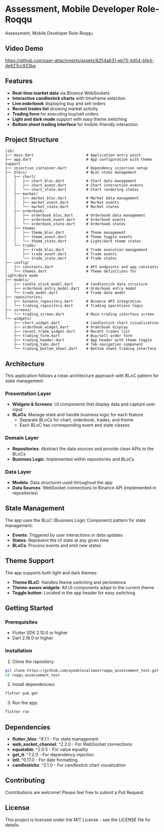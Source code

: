 # Assessment, Mobile Developer Role-Roqqu

Assessment, Mobile Developer Role-Roqqu


## Video Demo


https://github.com/user-attachments/assets/8254a631-eb73-4d54-bfe4-de627cc933be


## Features

- **Real-time market data** via Binance WebSockets
- **Interactive candlestick charts** with timeframe selection
- **Live orderbook** displaying buy and sell orders
- **Recent trades list** showing market activity
- **Trading form** for executing buy/sell orders
- **Light and dark mode** support with easy theme switching
- **Bottom sheet trading interface** for mobile-friendly interaction

## Project Structure

```
lib/
├── main.dart                        # Application entry point
├── app.dart                         # App configuration with theme support
├── injection_container.dart         # Dependency injection setup
├── blocs/                           # BLoC state management
│   ├── chart/
│   │   ├── chart_bloc.dart          # Chart data management
│   │   ├── chart_event.dart         # Chart interaction events
│   │   └── chart_state.dart         # Chart rendering states
│   ├── market/
│   │   ├── market_bloc.dart         # Market data management
│   │   ├── market_event.dart        # Market events
│   │   └── market_state.dart        # Market states
│   ├── orderbook/
│   │   ├── orderbook_bloc.dart      # Orderbook data management
│   │   ├── orderbook_event.dart     # Orderbook events
│   │   └── orderbook_state.dart     # Orderbook states
│   ├── theme/
│   │   ├── theme_bloc.dart          # Theme management
│   │   ├── theme_event.dart         # Theme toggle events
│   │   └── theme_state.dart         # Light/dark theme states
│   └── trade/
│       ├── trade_bloc.dart          # Trade execution management
│       ├── trade_event.dart         # Trade events
│       └── trade_state.dart         # Trade states
├── config/
│   ├── constants.dart               # API endpoints and app constants
│   └── themes.dart                  # Theme definitions for light/dark mode
├── models/
│   ├── candle_stick_model.dart      # Candlestick data structure
│   ├── orderbook_entry_model.dart   # Orderbook entry model
│   └── trade_model.dart             # Trade data model
├── repositories/
│   ├── binance_repository.dart      # Binance API integration
│   └── trading_repository.dart      # Trading operations logic
├── screens/
│   └── trading_screen.dart          # Main trading interface screen
└── widgets/
    ├── chart_widget.dart            # Candlestick chart visualization
    ├── orderbook_widget.dart        # Orderbook display
    ├── recent_trade_widget.dart     # Recent trades list
    ├── trading_form.dart            # Buy/sell order form
    ├── trading_header.dart          # App header with theme toggle
    ├── trading_tabs.dart            # Tab navigation component
    └── trading_bottom_sheet.dart    # Bottom sheet trading interface
```

## Architecture

This application follows a clean architecture approach with BLoC pattern for state management:

### Presentation Layer
- **Widgets & Screens**: UI components that display data and capture user input
- **BLoCs**: Manage state and handle business logic for each feature
  - Separate BLoCs for chart, orderbook, trades, and theme
  - Each BLoC has corresponding event and state classes

### Domain Layer
- **Repositories**: Abstract the data sources and provide clean APIs to the BLoCs
- **Business Logic**: Implemented within repositories and BLoCs

### Data Layer
- **Models**: Data structures used throughout the app
- **Data Sources**: WebSocket connections to Binance API (implemented in repositories)

## State Management

The app uses the BLoC (Business Logic Component) pattern for state management:

- **Events**: Triggered by user interactions or data updates
- **States**: Represent the UI state at any given time
- **BLoCs**: Process events and emit new states

## Theme Support

The app supports both light and dark themes:

- **Theme BLoC**: Handles theme switching and persistence
- **Theme-aware widgets**: All UI components adapt to the current theme
- **Toggle button**: Located in the app header for easy switching

## Getting Started

### Prerequisites
- Flutter SDK 2.10.0 or higher
- Dart 2.16.0 or higher

### Installation

1. Clone the repository:
```bash
git clone https://github.com/ayodelesalimon/roqqu_assessement_test.git
cd roqqu_assessement_test
```

2. Install dependencies:
```bash
flutter pub get
```

3. Run the app:
```bash
flutter run
```

## Dependencies

- **flutter_bloc**: ^8.1.1 - For state management
- **web_socket_channel**: ^2.2.0 - For WebSocket connections
- **equatable**: ^2.0.5 - For value equality
- **get_it**: ^7.2.0 - For dependency injection
- **intl**: ^0.17.0 - For date formatting
- **candlesticks**: ^2.1.0 - For candlestick chart visualization

## Contributing

Contributions are welcome! Please feel free to submit a Pull Request.

## License

This project is licensed under the MIT License - see the LICENSE file for details.
